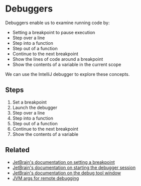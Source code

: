 # Debuggers

Debuggers enable us to examine running code by:
* Setting a breakpoint to pause execution 
* Step over a line
* Step into a function
* Step out of a function
* Continue to the next breakpoint
* Show the lines of code around a breakpoint
* Show the contents of a variable in the current scope

We can use the IntelliJ debugger to explore these concepts.

## Steps

1. Set a breakpoint
1. Launch the debugger
1. Step over a line
1. Step into a function
1. Step out of a function
1. Continue to the next breakpoint
1. Show the contents of a variable

## Related

* [JetBrain's documentation on setting a breakpoint](https://www.jetbrains.com/idea/help/creating-breakpoints.html)
* [JetBrain's documentation on starting the debugger session](https://www.jetbrains.com/idea/help/starting-the-debugger-session.html)
* [JetBrain's documentation on the debug tool window](https://www.jetbrains.com/idea/help/debug-tool-window.html)
* [JVM args for remote debugging](http://stackoverflow.com/a/4150943)